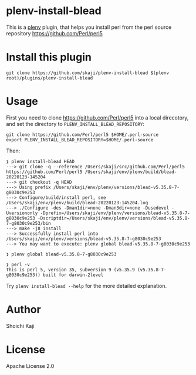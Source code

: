 # plenv-install-blead

This is a [plenv](https://github.com/tokuhirom/plenv) plugin,
that helps you install perl from the perl source repository https://github.com/Perl/perl5

# Install this plugin

```console
git clone https://github.com/skaji/plenv-install-blead $(plenv root)/plugins/plenv-install-blead
```

# Usage

First you need to clone https://github.com/Perl/perl5 into a local direcotory,
and set the directory to `PLENV_INSTALL_BLEAD_REPOSITORY`:

```console
git clone https://github.com/Perl/perl5 $HOME/.perl-source
export PLENV_INSTALL_BLEAD_REPOSITORY=$HOME/.perl-source
```

Then:

```console
❯ plenv install-blead HEAD
---> git clone -q --reference /Users/skaji/src/github.com/Perl/perl5 https://github.com/Perl/perl5 /Users/skaji/env/plenv/build/blead-20220123-145204
---> git checkout -q HEAD
---> Using prefix /Users/skaji/env/plenv/versions/blead-v5.35.8-7-g8030c9e253
---> Configure/build/install perl, see /Users/skaji/env/plenv/build/blead-20220123-145204.log
---> ./Configure -des -Dman1dir=none -Dman3dir=none -Dusedevel -Uversiononly -Dprefix=/Users/skaji/env/plenv/versions/blead-v5.35.8-7-g8030c9e253 -Dscriptdir=/Users/skaji/env/plenv/versions/blead-v5.35.8-7-g8030c9e253/bin
---> make -j8 install
---> Successfully install perl into /Users/skaji/env/plenv/versions/blead-v5.35.8-7-g8030c9e253
---> You may want to execute: plenv global blead-v5.35.8-7-g8030c9e253

❯ plenv global blead-v5.35.8-7-g8030c9e253

❯ perl -v
This is perl 5, version 35, subversion 9 (v5.35.9 (v5.35.8-7-g8030c9e253)) built for darwin-2level
```

Try `plenv install-blead --help` for the more detailed explanation.

# Author

Shoichi Kaji

# License

Apache License 2.0
